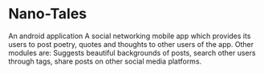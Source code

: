 # Nano-Tales
An android application
A social networking mobile app which provides its users to post poetry, quotes and thoughts to other users of the app.
Other modules are: Suggests beautiful backgrounds of posts, search other users through tags, share posts on other social media platforms.

